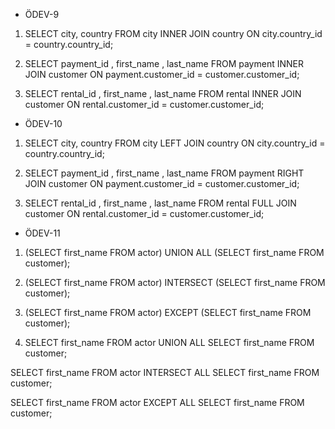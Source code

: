 * ÖDEV-9
1. SELECT city, country
FROM city
INNER JOIN country ON city.country_id = country.country_id;

2. SELECT payment_id , first_name , last_name 
FROM payment
INNER JOIN customer ON payment.customer_id = customer.customer_id;

3. SELECT rental_id , first_name , last_name 
FROM rental
INNER JOIN customer ON rental.customer_id = customer.customer_id;

* ÖDEV-10
1. SELECT city, country 
FROM city 
LEFT JOIN country ON city.country_id = country.country_id;

2. SELECT payment_id , first_name , last_name 
FROM payment
RIGHT JOIN customer ON payment.customer_id = customer.customer_id;

3. SELECT rental_id , first_name , last_name 
FROM rental
FULL JOIN customer ON rental.customer_id = customer.customer_id;

* ÖDEV-11
1. (SELECT first_name 
 FROM actor)
 UNION ALL
 (SELECT first_name
 FROM customer);

2. (SELECT first_name 
 FROM actor)
 INTERSECT
 (SELECT first_name
 FROM customer);

3. (SELECT first_name 
 FROM actor)
 EXCEPT
 (SELECT first_name
 FROM customer);

4. SELECT first_name FROM actor
UNION ALL
SELECT first_name FROM customer;

SELECT first_name FROM actor
INTERSECT ALL
SELECT first_name FROM customer;

SELECT first_name FROM actor
EXCEPT ALL
SELECT first_name FROM customer;
